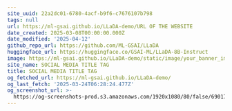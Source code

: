 ```yaml
---
site_uuid: 22a2dc01-6780-4acf-b9f6-c7676107b798
tags: null
url: https://ml-gsai.github.io/LLaDA-demo/URL OF THE WEBSITE
date_created: 2025-03-08T00:00:00.000Z
date_modified: '2025-04-12'
github_repo_url: https://github.com/ML-GSAI/LLaDA
huggingface_url: https://huggingface.co/GSAI-ML/LLaDA-8B-Instruct
image: https://ml-gsai.github.io/LLaDA-demo/static/image/your_banner_image.png
site_name: SOCIAL MEDIA TITLE TAG
title: SOCIAL MEDIA TITLE TAG
og_fetched_url: https://ml-gsai.github.io/LLaDA-demo/
og_last_fetch: '2025-03-24T06:28:24.477Z'
og_screenshot_url: >-
  https://og-screenshots-prod.s3.amazonaws.com/1920x1080/80/false/690176b70fd6ba30f06412a82c6692d70878e3de94ead139497287e9d7e56706.jpeg
---
```













































